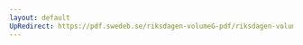 ```yaml
---
layout: default
UpRedirect: https://pdf.swedeb.se/riksdagen-volumeG-pdf/riksdagen-volumeG-pdf/data/1975/reg_1975__reg_01/reg_1975__reg_01_0051.pdf
---
```

